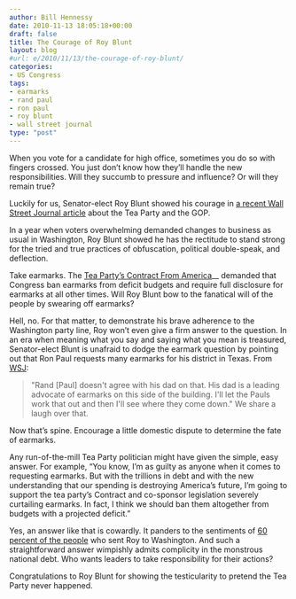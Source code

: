 ```yaml
---
author: Bill Hennessy
date: 2010-11-13 18:05:18+00:00
draft: false
title: The Courage of Roy Blunt
layout: blog
#url: e/2010/11/13/the-courage-of-roy-blunt/
categories:
- US Congress
tags:
- earmarks
- rand paul
- ron paul
- roy blunt
- wall street journal
type: "post"
---
```


When you vote for a candidate for high office, sometimes you do so with fingers crossed. You just don’t know how they’ll handle the new responsibilities. Will they succumb to pressure and influence? Or will they remain true?

 

Luckily for us, Senator-elect Roy Blunt showed his courage in [a recent Wall Street Journal article](https://online.wsj.com/article/SB10001424052748704353504575596591626268782.html) about the Tea Party and the GOP. 

 

In a year when voters overwhelming demanded changes to business as usual in Washington, Roy Blunt showed he has the rectitude to stand strong for the tried and true practices of obfuscation, political double-speak, and deflection. 

 

Take earmarks. The [Tea Party’s Contract From America](https://www.thecontract.org/)__ demanded that Congress ban earmarks from deficit budgets and require full disclosure for earmarks at all other times. Will Roy Blunt bow to the fanatical will of the people by swearing off earmarks? 

 

Hell, no. For that matter, to demonstrate his brave adherence to the Washington party line, Roy won’t even give a firm answer to the question. In an era when meaning what you say and saying what you mean is treasured, Senator-elect Blunt is unafraid to dodge the earmark question by pointing out that Ron Paul requests many earmarks for his district in Texas. From [WSJ](//online.wsj.com/article/SB10001424052748704353504575596591626268782.html):

 

>   
> 
> "Rand [Paul] doesn't agree with his dad on that. His dad is a leading advocate of earmarks on this side of the building. I'll let the Pauls work that out and then I'll see where they come down." We share a laugh over that.
> 
> 

 

Now that’s spine. Encourage a little domestic dispute to determine the fate of earmarks. 

 

Any run-of-the-mill Tea Party politician might have given the simple, easy answer. For example, “You know, I’m as guilty as anyone when it comes to requesting earmarks. But with the trillions in debt and with the new understanding that our spending is destroying America’s future, I’m going to support the tea party’s Contract and co-sponsor legislation severely curtailing earmarks. In fact, I think we should ban them altogether from budgets with a projected deficit.” 

 

Yes, an answer like that is cowardly. It panders to the sentiments of [60 percent of the people](https://www.washingtonpost.com/wp-dyn/content/article/2010/11/05/AR2010110507422.html) who sent Roy to Washington. And such a straightforward answer wimpishly admits complicity in the monstrous national debt. Who wants leaders to take responsibility for their actions?

 

Congratulations to Roy Blunt for showing the testicularity to pretend the Tea Party never happened. 
